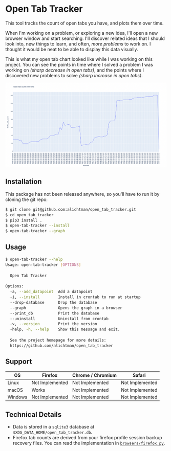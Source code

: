 # Open Tab Tracker

This tool tracks the count of open tabs you have, and plots them over time.

When I'm working on a problem, or exploring a new idea, I'll open a new browser window and start searching. I'll discover related ideas that I should look into, new things to learn, and often, _more problems_ to work on. I thought it would be neat to be able to display this data visually.

This is what my open tab chart looked like while I was working on this project. You can see the points in time where I solved a problem I was working on _(sharp decrease in open tabs)_, and the points where I discovered new problems to solve _(sharp increase in open tabs)_.

![](images/finished-project.png)

## Installation

This package has not been released anywhere, so you'll have to run it by cloning the git repo:

```bash
$ git clone git@github.com:alichtman/open_tab_tracker.git
$ cd open_tab_tracker
$ pip3 install .
$ open-tab-tracker --install
$ open-tab-tracker --graph
```

## Usage

```bash
$ open-tab-tracker --help
Usage: open-tab-tracker [OPTIONS]

  Open Tab Tracker

Options:
  -a, --add_datapoint  Add a datapoint
  -i, --install        Install in crontab to run at startup
  --drop-database      Drop the database
  --graph              Opens the graph in a browser
  --print_db           Print the database
  --uninstall          Uninstall from crontab
  -v, --version        Print the version
  -help, -h, --help    Show this message and exit.

  See the project homepage for more details:
  https://github.com/alichtman/open_tab_tracker
```

## Support

| OS       | Firefox          | Chrome / Chromium  | Safari           |
|--------- |----------------- |------------------- |----------------- |
| Linux    | Not Implemented  | Not Implemented    | Not Implemented  |
| macOS    | Works            | Not Implemented    | Not Implemented  |
| Windows  | Not Implemented  | Not Implemented    | Not Implemented  |

## Technical Details

-   Data is stored in a `sqlite3` database at `$XDG_DATA_HOME/open_tab_tracker.db`.
-   Firefox tab counts are derived from your firefox profile session backup recovery files. You can read the implementation in [`browsers/firefox.py`](https://github.com/alichtman/open_tab_tracker/blob/main/open_tab_tracker/browsers/firefox.py).
